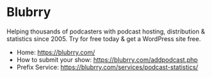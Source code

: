 # Blubrry
Helping thousands of podcasters with podcast hosting, distribution & statistics since 2005. Try for free today & get a WordPress site free.

* Home: https://blubrry.com/
* How to submit your show: https://blubrry.com/addpodcast.php
* Prefix Service: https://blubrry.com/services/podcast-statistics/
